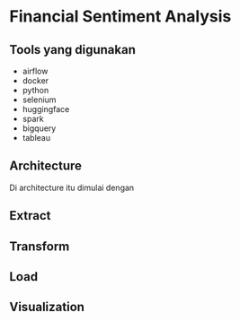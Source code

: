 # Financial Sentiment Analysis

## Tools yang digunakan
- airflow
- docker
- python
- selenium
- huggingface
- spark
- bigquery
- tableau

## Architecture
Di architecture itu dimulai dengan 

## Extract

## Transform 

## Load

## Visualization

